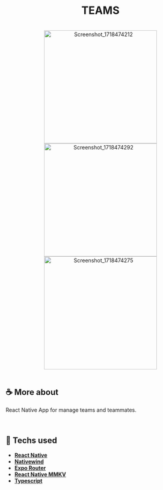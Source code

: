 <h1 align=center> TEAMS </h1>

<br>

<div align="center">
  <img src="https://github.com/roberiof/teams/assets/107323497/04576ece-5cbf-432d-abbc-f35d59f6bc23" alt="Screenshot_1718474212" style="display: inline-block; width: 300px;" />
  <img src="https://github.com/roberiof/teams/assets/107323497/210ae69c-6f34-430d-9509-2c5b2e34d149" alt="Screenshot_1718474292" style="display: inline-block; width: 300px;" />
  <img src="https://github.com/roberiof/teams/assets/107323497/ef9c9ec3-a825-4da4-bcb0-edb25b1cc1a2" alt="Screenshot_1718474275" style="display: inline-block;  width: 300px;" />
</div>

<br>

## ☕ More about 
React Native App for manage teams and teammates. 

<br> 

## 🚀 Techs used 
* **[ React Native ](https://reactnative.dev/)**
* **[ Nativewind ](https://www.nativewind.dev/)**
* **[ Expo Router ](https://docs.expo.dev/router/introduction/)**
* **[ React Native MMKV ](https://styled-components.com/)**
* **[ Typescript ](https://www.typescriptlang.org/)**
